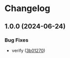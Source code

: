 # Changelog

## 1.0.0 (2024-06-24)


### Bug Fixes

* verify ([3b01270](https://github.com/LunchTimeCode/renovate-graph-fork/commit/3b01270e21b9992a243e16144816c5d06f2b861f))
